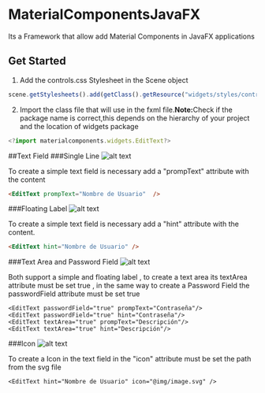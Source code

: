 # MaterialComponentsJavaFX
Its a Framework that allow add Material Components in JavaFX applications
## Get Started
1. Add the controls.css Stylesheet in the Scene object
```javascript
scene.getStylesheets().add(getClass().getResource("widgets/styles/controls.css").toExternalForm());
```

2. Import the class file that will use in the fxml file.<strong>Note:</strong>Check if the package name is correct,this depends on the hierarchy of your project and the location of widgets package 
```javascript
<?import materialcomponents.widgets.EditText?>
```

##Text Field
###Single Line
![alt text](https://lh3.googleusercontent.com/RgReLBqYLE1o1nbo5DIBddPileVbKznZVqpjNUR3T77eb7VR_0s0n2HqUv1RDfcyCvn-y0XnWT2wrLScM7qcE2s9tCf4_MAftBzbWyWCsaMEZSvLUQphO9zz91FCOFUAJU6xS4tcehw-e29g08SRfxvheAudXN6vqawxe2X9JhK_oBiATkPAt9N7Xg_cBOmakat_ePlcWOXgZsFrJVPNzvmOrHY1VGHUa_TO2QavB9UHWXxIrYTXrgHudTpr3w6FzoA75k8svpL4eysdikhonxw2DbYrDgztaHBHUYJFPJhJavshCW67OEY2dozuGdd3osdMzKKy5CaW1Tb6SG61FYgchrA-MXstUKYCEBA1pBbouhdpordXlyTA34u3sG46Npsi74-0NFjVlDrofqB2ruQn_OuGPYTsSPT7RI8VqVUZKE0mmZvWi6J12HA0yaFHCt46twS0mGFdEby4eEDal-H1kIPgpFW63uXnsKLQvfqLnuHkiGU50PF1pwCrUPJXb5HVUAJgmfD-2LqHkfvRxg=w600-h281-no "Single Line")

To create a simple text field is necessary add a "prompText" attribute with the content
```html
<EditText prompText="Nombre de Usuario"  />
```
###Floating Label
![alt text](https://lh3.googleusercontent.com/VSfhtTF1ORvWkQoiI3j9XlxqtoOZZ2Ls37xdeAp-eMCR7AFimTn2gu87YkYjmkfQyPXdr_ywFf5iAbvG_k3kiCGZn8lekdK7AfV1cZrYUf2xwLKn8BODtHKfSfSnu9ZjKWfUZZ0VR8nTNkf02ILIFu82GfZoxAeabyG--8Pt8H9iaPUyXBfJRcR0sz09RJloWs9zmlJtOF8e_WsJXe5c2c_bAjfniNvXID4AisIqpVgb8vf_NHFv7SnisA8CMsXJ-anRiAKKc2fOSJRWwVw-YA7tQSKUbONudXzO9EdOd0404Zx9GqRYtsOKYV2V95oWRU8anW56G8-W4Km1tK6Ik-UfS-IsOEWCff88bqMB9fl405IQ_9AmA26DGfZ6Xnec63w5Hw9UOkLayx6_GEN82t7WSy4YTE0yJxEwRezUQI4U2qFyiXLDW_Rj9av9yKFvDTh7sq8l4_4aWZnbgwkYdSMsB80rL-MwTDywQF_oM8e0l4tq_KrZ2vRYRzXlQyfFaOEVjw07jOQ-pDZjkteD4Q=w583-h230-no "Single Line")

To create a simple text field is necessary add a "hint" attribute with the content.
```html
<EditText hint="Nombre de Usuario" />
```
###Text Area and Password Field
![alt text](https://lh3.googleusercontent.com/NP5ebivSx40VkSmXFPk_nsX9HZlDhjd91kqtwCSlU_-EHboQit0Qt_ZusOkPES8bFv46RdXJIl2Uda2C1KVEwF-XC7ueRG8BMOnsDbOBHjJAUzcw8As1gZMUMQnjXtwcnScjIiIHlq7yyhzKi5iEHlP4m2epTYATxDXfNhOP9AolCnA4nJaGUtkHlTnIHJ2U5CunDgXzTqjTtdrhXj_JhIVFiVia9ajbQ3WoW_4cQgKDPvak4Wc5hL_wvd7W1v-Ont0Eebxb_wlU5YQN9uh7qKmxOzOoJXwIrsAT_cLydBN9EX5OL0U_jAU8qtkpRP66jillADMYOZ5VO1_C9Y-m7UokOt3zSsgXulD1L2xhK4EOHhu0zeITSEUki0WjACK4giV7YViiYqHgDYWDqH0Q_e5oCKv6NoqJfDn6M2kJ9i_yzi9X1wr1LdDw0FPE9txfr1yxU5wJgTxgj7iiG7ydKiLwhwZbP0YbhLTPMkWT0Y1MH89Rz6PogEoWJaYTJ50amlNYxQoLQobQBxcqkDM7vA=w491-h283-no "Single Line")

Both support a simple and floating label , to create a text area its  textArea attribute must be set true , in the same way to create a Password Field the passwordField attribute must be set true
```
<EditText passwordField="true" prompText="Contraseña"/>
<EditText passwordField="true" hint="Contraseña"/>
<EditText textArea="true" prompText="Descripción"/>
<EditText textArea="true" hint="Descripción"/>
```
###Icon
![alt text](https://lh3.googleusercontent.com/pZmhxgXmElVhtSJXW4lmS9sFhbV9HdME1v_uSw5vRpVgD4MGZaKNDORwfEjyNQJomNf_Nn3xeuWPbpkiAKUR9oBMoG6vr3eceVKJODOOIyQlc1yTOb7r8ja3m7Apq6kBGIAVZ-AO4C7lv9R7GJw1NQzBia34EFf31wh56-jmmhrNox8nn_Oj6QWuTejom8iZUMdI0Vl1DOyDfTM2Jf7_2db1fA9DTJ-99Dd_ETTjPlHVQAJXo5bDkx2HrKcMt7o9mH4C3gJUuasmrm2-opZ4D3Ztl3rHzBgc1X18sy4TryirvSuHv4dedPzbLtaujmQy33RH90DY9vVJYoik1MxH2QyWk13ZW0vlgFm0Vrfq9iIoUORqInyY8P1ig1N1BSF8BAejqhe9Q634cepX7qqNGnGTScKS0YgGAS3A-2ZDgBUQmqI95R9clXLaY_Gpa2i70vBycJVTtSnWIZpy3tp_g91DMCpE6pPPYzshVeu9UFeyxh1AJCVBxIdk1XzyokzzzgsOz5QznpNsv1gAWRcj8w=w582-h300-no "Single Line")

To create a Icon in the text field  in the "icon" attribute must be  set the path from the svg file
```
<EditText hint="Nombre de Usuario" icon="@img/image.svg" />
```


